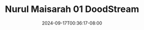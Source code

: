 --- 
title: "Nurul Maisarah 01  DoodStream"
description: "streaming bokep Nurul Maisarah 01  DoodStream simontox full vidio new"
date: 2024-09-17T00:36:17-08:00
file_code: "m0mxri9j5q0w"
draft: false
cover: "i66psz55tq3cvz8v.jpg"
tags: ["Nurul", "Maisarah", "DoodStream"]
length: 119
fld_id: "1482689"
foldername: "A Nurul Maisarah"
categories: ["A Nurul Maisarah"]
views: 0
---